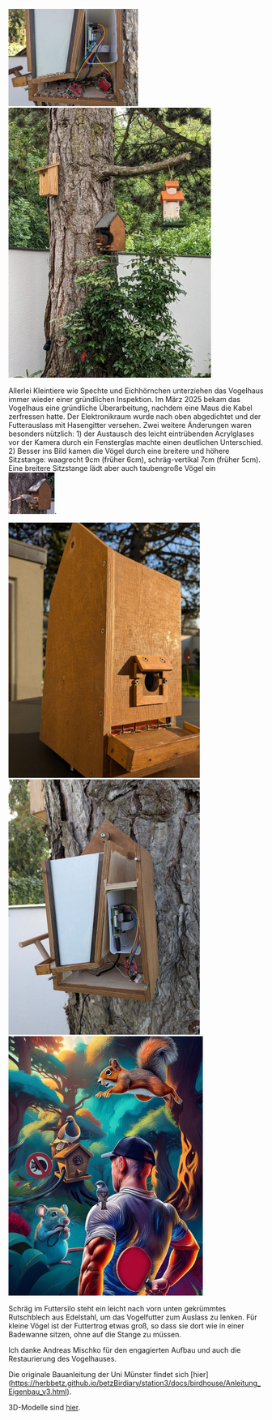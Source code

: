 <!--keywords[Holzhaus,Mausschaden]-->
<img src="mausschaden20250318.jpg" alt="mousedamage" style="zoom: 25%;" />![squirrel](squirrel17-7-2024.jpg) 

Allerlei Kleintiere wie Spechte und Eichhörnchen unterziehen das Vogelhaus immer wieder einer gründlichen Inspektion. Im März 2025 bekam das Vogelhaus eine gründliche Überarbeitung, nachdem eine Maus die Kabel zerfressen hatte. Der Elektronikraum wurde nach oben abgedichtet und der Futterauslass mit Hasengitter versehen. Zwei weitere Änderungen waren besonders nützlich: 1) der Austausch des leicht eintrübenden Acrylglases vor der Kamera durch ein Fensterglas machte einen deutlichen Unterschied. 2) Besser ins Bild kamen die Vögel durch eine breitere und höhere Sitzstange: waagrecht 9cm (früher 6cm), schräg-vertikal 7cm (früher 5cm). Eine breitere Sitzstange lädt aber auch taubengroße Vögel ein ![ringeltaube](taubengross.jpg).

<img src="vogelhaus2vornS.jpg" alt="vorn" style="zoom: 50%;" /><img src="vhs2etronikS.jpg" alt="seitlich" style="zoom:50%;" /><img src="author7-2025.jpg" alt="Autor" style="zoom:50%;" />

Schräg im Futtersilo steht ein leicht nach vorn unten gekrümmtes Rutschblech aus Edelstahl, um das Vogelfutter zum Auslass zu lenken.
Für kleine Vögel ist der Futtertrog etwas groß, so dass sie dort wie in einer Badewanne sitzen, ohne auf die Stange zu müssen.

Ich danke Andreas Mischko für den engagierten Aufbau und auch die Restaurierung des Vogelhauses.

Die originale Bauanleitung der Uni Münster findet sich [hier] (https://herbbetz.github.io/betzBirdiary/station3/docs/birdhouse/Anleitung_Eigenbau_v3.html).

3D-Modelle sind [hier](https://herbbetz.github.io/betzBirdiary/station3/docs/birdhouse/3Dmodels/view-glb.html).